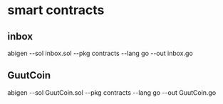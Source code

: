 # smart contracts

## inbox

abigen --sol inbox.sol --pkg contracts --lang go --out inbox.go
<!-- abigen -sol contracts/inbox.sol -pkg contracts -out contracts/inbox.go -->

## GuutCoin

abigen --sol GuutCoin.sol --pkg contracts --lang go --out GuutCoin.go
